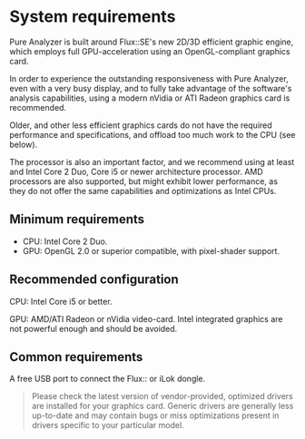 # System requirements
Pure Analyzer is built around Flux::SE's new 2D/3D efficient graphic engine, which employs full GPU-acceleration using an OpenGL-compliant graphics card.

In order to experience the outstanding responsiveness with Pure Analyzer, even with a very busy display, and to fully take advantage of the software's analysis capabilities, using a modern nVidia or ATI Radeon
graphics card is recommended.

Older, and other less efficient graphics cards do not have the required performance and specifications, and offload too much work to the CPU (see below).

The processor is also an important factor, and we recommend using at least and Intel Core 2 Duo, Core i5 or newer architecture processor. 
AMD processors are also supported, but might exhibit lower performance, as they do not offer the same capabilities and optimizations as Intel CPUs.

## Minimum requirements

* CPU: Intel Core 2 Duo.
* GPU: OpenGL 2.0 or superior compatible, with pixel-shader support.

## Recommended configuration
CPU: Intel Core i5 or better.

GPU: AMD/ATI Radeon or nVidia video-card. Intel integrated graphics are not powerful enough and should be avoided.

## Common requirements
A free USB port to connect the Flux:: or iLok dongle.

> Please check the latest version of vendor-provided, optimized drivers are installed for your graphics card. Generic drivers are generally less up-to-date and may contain bugs or miss optimizations present in drivers specific to your particular model.
